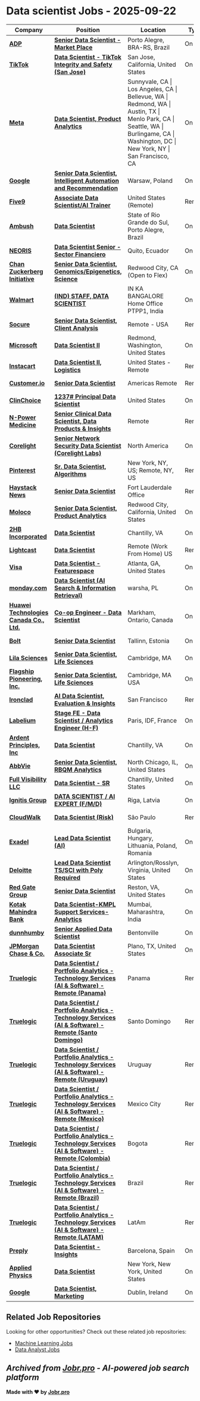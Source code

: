 # Data scientist Jobs - 2025-09-22

| Company | Position | Location | Type | Date |
| ------- | -------- | -------- | ---- | ------ |
| **[ADP](https://www.adp.com/)** | **[Senior Data Scientist - Market Place](https://myjobs.adp.com/apply/cx/job-details?reqId=5001150438506)** | Porto Alegre, BRA-RS, Brazil | On Site | Sep 20 |
| **[TikTok](https://www.tiktok.com/)** | **[Data Scientist - TikTok Integrity and Safety (San Jose)](https://lifeattiktok.com/search/7551286590381263111)** | San Jose, California, United States | On Site | Sep 20 |
| **[Meta](https://www.meta.com/)** | **[Data Scientist, Product Analytics](https://www.metacareers.com/jobs/572429542041302/)** | Sunnyvale, CA \| Los Angeles, CA \| Bellevue, WA \| Redmond, WA \| Austin, TX \| Menlo Park, CA \| Seattle, WA \| Burlingame, CA \| Washington, DC \| New York, NY \| San Francisco, CA | On Site | Sep 20 |
| **[Google](https://www.google.com/)** | **[Senior Data Scientist, Intelligent Automation and Recommendation](https://www.google.com/about/careers/applications/jobs/results/100738798123393734-senior-data-scientist-intelligent-automation-and-recommendation)** | Warsaw, Poland | On Site | Sep 20 |
| **[Five9](https://www.five9.com/)** | **[Associate Data Scientist/AI Trainer](https://www.five9.com/about/careers/job-detail?gh_jid=5656002004)** | United States (Remote) | Remote | Sep 20 |
| **[Ambush](https://www.getambush.com/)** | **[Data Scientist](https://getambush-talent.freshteam.com/jobs/g2NOUGkN18Xg/data-scientist)** | State of Rio Grande do Sul, Porto Alegre, Brazil | On Site | Sep 20 |
| **[NEORIS](https://www.neoris.com)** | **[Data Scientist Senior - Sector Financiero](https://job-boards.eu.greenhouse.io/neoris/jobs/4675939101)** | Quito, Ecuador | On Site | Sep 20 |
| **[Chan Zuckerberg Initiative](https://chanzuckerberg.com/)** | **[Senior Data Scientist, Genomics/Epigenetics, Science](https://boards.greenhouse.io/chanzuckerberginitiative/jobs/7187973?gh_jid=7187973)** | Redwood City, CA (Open to Flex) | On Site | Sep 20 |
| **[Walmart](https://careers.walmart.com/)** | **[(IND) STAFF, DATA SCIENTIST](https://walmart.wd5.myworkdayjobs.com/en-US/WalmartExternal/job/IN-KA-BANGALORE-Home-Office-PTPP1/XMLNAME--IND--STAFF--DATA-SCIENTIST_R-2275158)** | IN KA BANGALORE Home Office PTPP1, India | On Site | Sep 20 |
| **[Socure](https://www.socure.com/)** | **[Senior Data Scientist, Client Analysis](https://jobs.ashbyhq.com/socure/addf06d7-9761-48b9-b1f0-ed8bf8498211)** | Remote - USA | Remote | Sep 19 |
| **[Microsoft](https://www.microsoft.com/)** | **[Data Scientist II](https://jobs.careers.microsoft.com/global/en/job/1879802/)** | Redmond, Washington, United States | On Site | Sep 19 |
| **[Instacart](https://www.instacart.com/)** | **[Data Scientist II, Logistics](https://instacart.careers/job/?gh_jid=7264799)** | United States - Remote | Remote | Sep 19 |
| **[Customer.io](https://customer.io/)** | **[Senior Data Scientist](https://job-boards.greenhouse.io/customerio/jobs/7264501)** | Americas Remote | Remote | Sep 19 |
| **[ClinChoice](https://clinchoice.com)** | **[1237# Principal Data Scientist](https://job-boards.eu.greenhouse.io/clinchoice/jobs/4678356101)** | United States | On Site | Sep 19 |
| **[N-Power Medicine](https://www.npowermedicine.com)** | **[Senior Clinical Data Scientist, Data Products & Insights](https://jobs.lever.co/npowermedicine/f995742b-9037-4406-aa76-95df710634d6)** | Remote | Remote | Sep 19 |
| **[Corelight](https://corelight.com/)** | **[Senior Network Security Data Scientist (Corelight Labs)](https://boards.greenhouse.io/corelight/jobs/7111340?gh_jid=7111340)** | North America | On Site | Sep 19 |
| **[Pinterest](https://www.pinterest.com/)** | **[Sr. Data Scientist, Algorithms](https://job-boards.greenhouse.io/pinterestjobadvertisements/jobs/7264313)** | New York, NY, US; Remote, NY, US | Remote | Sep 19 |
| **[Haystack News](https://haystack.tv/)** | **[Senior Data Scientist](https://jobs.ashbyhq.com/haystacknews/6f30759f-3228-4814-9eef-0f762209e1ae)** | Fort Lauderdale Office | Remote | Sep 19 |
| **[Moloco](https://www.moloco.com/)** | **[Senior Data Scientist, Product Analytics](https://job-boards.greenhouse.io/moloco/jobs/6069016003)** | Redwood City, California, United States | On Site | Sep 19 |
| **[2HB Incorporated](https://www.2hb.com)** | **[Data Scientist](https://2hb.catsone.com/careers/64727-General/jobs/16729040-Data-Scientist)** | Chantilly, VA | On Site | Sep 19 |
| **[Lightcast](https://lightcast.io/)** | **[Data Scientist](https://jobs.lever.co/economicmodeling/777859df-4b0c-4564-bfa3-8f61e92d9101)** | Remote (Work From Home) US | Remote | Sep 19 |
| **[Visa](https://visa.com)** | **[Data Scientist - Featurespace](https://jobs.smartrecruiters.com/Visa/744000082977337-data-scientist-featurespace)** | Atlanta, GA, United States | On Site | Sep 19 |
| **[monday.com](https://monday.com/)** | **[Data Scientist (AI Search & Information Retrieval)](https://monday.com/careers/A7.D50)** | warsha, PL | On Site | Sep 19 |
| **[Huawei Technologies Canada Co., Ltd.](https://www.huawei.com/ca/)** | **[Co-op Engineer - Data Scientist](https://huaweicanada.recruitee.com/o/co-op-engineer-data-scientist)** | Markham, Ontario, Canada | On Site | Sep 19 |
| **[Bolt](https://bolt.eu/)** | **[Senior Data Scientist](https://bolt.eu/en/careers/positions/8166286002?gh_jid=8166286002)** | Tallinn, Estonia | On Site | Sep 19 |
| **[Lila Sciences](https://www.lila.ai/)** | **[Senior Data Scientist, Life Sciences](https://job-boards.greenhouse.io/lila/jobs/8175812002)** | Cambridge, MA | On Site | Sep 19 |
| **[Flagship Pioneering, Inc.](https://www.flagshippioneering.com)** | **[Senior Data Scientist, Life Sciences](https://boards.greenhouse.io/flagshippioneeringinc/jobs/8175811002?gh_jid=8175811002)** | Cambridge, MA USA | On Site | Sep 19 |
| **[Ironclad](https://ironcladapp.com/)** | **[AI Data Scientist, Evaluation & Insights](https://jobs.ashbyhq.com/ironcladhq/35e1e040-4c68-4fcb-8f00-06b5e97e0f0a)** | San Francisco | Remote | Sep 19 |
| **[Labelium](https://www.labelium.com)** | **[Stage FE - Data Scientist / Analytics Engineer (H-F)](https://jobs.smartrecruiters.com/Labelium/744000082961845-stage-fe-data-scientist-analytics-engineer-h-f-)** | Paris, IDF, France | On Site | Sep 19 |
| **[Ardent Principles, Inc](https://www.ardentprinciples.com)** | **[Data Scientist](https://ardentprinciples.pinpointhq.com/en/postings/00edf094-e34a-4d8c-958b-0db0c0906abe)** | Chantilly, VA | On Site | Sep 19 |
| **[AbbVie](https://www.abbvie.com/)** | **[Senior Data Scientist, RBQM Analytics](https://jobs.smartrecruiters.com/AbbVie/3743990009548616-senior-data-scientist-rbqm-analytics)** | North Chicago, IL, United States | On Site | Sep 19 |
| **[Full Visibility LLC](https://www.fullvisibility.com/)** | **[Data Scientist - SR](https://fullvisibility.zohorecruit.com/jobs/Careers/523706000007786032)** | Chantilly, United States | On Site | Sep 19 |
| **[Ignitis Group](https://www.ignitisgrupe.lt)** | **[DATA SCIENTIST / AI EXPERT (F/M/D)](https://jobs.smartrecruiters.com/Ignitisgroup/744000082940575-data-scientist-ai-expert-f-m-d-)** | Riga, Latvia | On Site | Sep 19 |
| **[CloudWalk](https://www.cloudwalk.io/)** | **[Data Scientist (Risk)](https://jobs.lever.co/cloudwalk/33782382-a4e6-4fa9-841b-a1c321390a64)** | São Paulo | Remote | Sep 19 |
| **[Exadel](https://exadel.com/)** | **[Lead Data Scientist (AI)](https://job-boards.greenhouse.io/exadelinc/jobs/5653715004)** | Bulgaria, Hungary, Lithuania, Poland, Romania | On Site | Sep 19 |
| **[Deloitte](https://www.deloitte.com/)** | **[Lead Data Scientist TS/SCI with Poly Required](https://apply.deloitte.com/en_US/careers/JobDetail/Lead-Data-Scientist-TS-SCI-with-Poly-Required/312591)** | Arlington/Rosslyn, Virginia, United States | On Site | Sep 19 |
| **[Red Gate Group](https://www.redgategrp.com)** | **[Senior Data Scientist](https://jobs.smartrecruiters.com/RedGateGroup/744000082931625-senior-data-scientist)** | Reston, VA, United States | On Site | Sep 19 |
| **[Kotak Mahindra Bank](https://www.kotak.com/)** | **[Data Scientist-KMPL Support Services-Analytics](https://hcbt.fa.em2.oraclecloud.com/hcmUI/CandidateExperience/en/sites/jobsearch/job/212431)** | Mumbai, Maharashtra, India | On Site | Sep 19 |
| **[dunnhumby](https://www.dunnhumby.com/)** | **[Senior Applied Data Scientist](https://job-boards.greenhouse.io/dunnhumby/jobs/6655580003)** | Bentonville | On Site | Sep 19 |
| **[JPMorgan Chase & Co.](https://www.jpmorganchase.com/)** | **[Data Scientist Associate Sr](https://jpmc.fa.oraclecloud.com/hcmUI/CandidateExperience/en/sites/jobsearch/job/210661700)** | Plano, TX, United States | On Site | Sep 19 |
| **[Truelogic](https://www.truelogic.io/)** | **[Data Scientist / Portfolio Analytics - Technology Services (AI & Software) - Remote (Panama)](https://jobs.ashbyhq.com/truelogic/6aa33a37-0ffa-445c-bbc1-c2463144d62b)** | Panama | Remote | Sep 19 |
| **[Truelogic](https://www.truelogic.io/)** | **[Data Scientist / Portfolio Analytics - Technology Services (AI & Software) - Remote (Santo Domingo)](https://jobs.ashbyhq.com/truelogic/851e3fa8-4743-4409-8bef-9b7bc76e497d)** | Santo Domingo | Remote | Sep 19 |
| **[Truelogic](https://www.truelogic.io/)** | **[Data Scientist / Portfolio Analytics - Technology Services (AI & Software) - Remote (Uruguay)](https://jobs.ashbyhq.com/truelogic/6c279107-9a15-4232-a450-20c93e091eeb)** | Uruguay | Remote | Sep 19 |
| **[Truelogic](https://www.truelogic.io/)** | **[Data Scientist / Portfolio Analytics - Technology Services (AI & Software) - Remote (Mexico)](https://jobs.ashbyhq.com/truelogic/6da15411-c78c-4948-95a6-9b77cb01b710)** | Mexico City | Remote | Sep 19 |
| **[Truelogic](https://www.truelogic.io/)** | **[Data Scientist / Portfolio Analytics - Technology Services (AI & Software) - Remote (Colombia)](https://jobs.ashbyhq.com/truelogic/a645afb2-f3b2-46f5-add4-d0ee2637f981)** | Bogota | Remote | Sep 19 |
| **[Truelogic](https://www.truelogic.io/)** | **[Data Scientist / Portfolio Analytics - Technology Services (AI & Software) - Remote (Brazil)](https://jobs.ashbyhq.com/truelogic/0565deee-4df5-4326-a53d-72dc43c6a78f)** | Brazil | Remote | Sep 19 |
| **[Truelogic](https://www.truelogic.io/)** | **[Data Scientist / Portfolio Analytics - Technology Services (AI & Software) - Remote (LATAM)](https://jobs.ashbyhq.com/truelogic/822202df-488c-44c0-a727-bf2ae2ee3122)** | LatAm | Remote | Sep 19 |
| **[Preply](https://preply.com/)** | **[Data Scientist - Insights](https://preply.com/en/careers/apply?gh_jid=7408539003)** | Barcelona, Spain | On Site | Sep 19 |
| **[Applied Physics](https://appliedphysics.org/)** | **[Data Scientist](https://apply.workable.com/j/44DA32656D/apply)** | New York, New York, United States | On Site | Sep 19 |
| **[Google](https://www.google.com/)** | **[Data Scientist, Marketing](https://www.google.com/about/careers/applications/jobs/results/103159192583316166-data-scientist-marketing)** | Dublin, Ireland | On Site | Sep 19 |

## Related Job Repositories

Looking for other opportunities? Check out these related job repositories:

- [Machine Learning Jobs](https://github.com/jobs-jobr-pro/Machine-Learning-Jobs)
- [Data Analyst Jobs](https://github.com/jobs-jobr-pro/Data-Analyst-Jobs)



*Archived from [Jobr.pro](https://jobr.pro?utm_source=github&utm_medium=repo&utm_campaign=github-data-science-jobs) - AI-powered job search platform*
---

**Made with ❤️ by [Jobr.pro](https://jobr.pro?utm_source=github&utm_medium=repo&utm_campaign=github-data-science-jobs)**